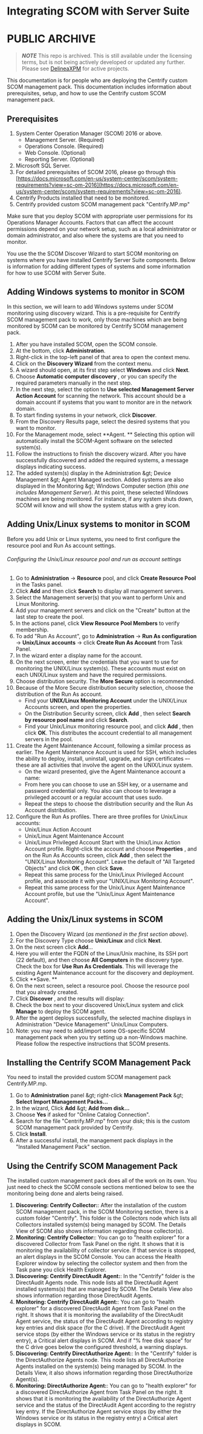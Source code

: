 
# Integrating SCOM with Server Suite

# PUBLIC ARCHIVE

> ***NOTE***
> This repo is archived.
> This is still available under the licensing terms, but is not being actively developed or updated any further. Please see [DelineaXPM](https://github.com/DelineaXPM) for active projects.

This documentation is for people who are deploying the Centrify custom SCOM management pack. This documentation includes information about prerequisites, setup, and how to use the Centrify custom SCOM management pack.

## Prerequisites
1. System Center Operation Manager (SCOM) 2016 or above.
    - Management Server. (Required)
    - Operations Console. (Required)
    - Web Console. (Optional)
    - Reporting Server. (Optional)
2. Microsoft SQL Server.
3. For detailed prerequisites of SCOM 2016, please go through this [https://docs.microsoft.com/en-us/system-center/scom/system-requirements?view=sc-om-2016](https://docs.microsoft.com/en-us/system-center/scom/system-requirements?view=sc-om-2016).
4. Centrify Products installed that need to be monitored.
5. Centrify provided custom SCOM management pack "Centrify.MP.mp"

Make sure that you deploy SCOM with appropriate user permissions for its Operations Manager Accounts. Factors that can affect the account permissions depend on your network setup, such as a local administrator or domain administrator, and also where the systems are that you need to monitor.

You use the the SCOM Discover Wizard to start SCOM monitoring on systems where you have installed Centrify Server Suite components. Below is information for adding different types of systems and some information for how to use SCOM with Server Suite.

## Adding Windows systems to monitor in SCOM
In this section, we will learn to add Windows systems under SCOM monitoring using discovery wizard. This is a pre-requisite for Centrify SCOM management pack to work, only those machines which are being monitored by SCOM can be monitored by Centrify SCOM management pack.

1. After you have installed SCOM, open the SCOM console.
2. At the bottom, click  **Administration**.
3. Right-click in the top-left panel of that area to open the context menu.
4. Click on the  **Discovery Wizard**  from the context menu.
5. A wizard should open, at its first step select  **Windows**  and click  **Next**.
6. Choose  **Automatic computer discovery** , or you can specify the required parameters manually in the next step.
7. In the next step, select the option to  **Use selected Management Server Action Account**  for scanning the network. This account should be a domain account if systems that you want to monitor are in the network domain.
8. To start finding systems in your network, click  **Discover**.
9. From the Discovery Results page, select the desired systems that you want to monitor.
10. For the Management mode, select  **Agent. ** Selecting this option will automatically install the SCOM-Agent software on the selected system(s).
11. Follow the instructions to finish the discovery wizard. After you have successfully discovered and added the required systems, a message displays indicating success.
12. The added system(s) display in the Administration \&gt; Device Management \&gt; Agent Managed section. Added systems are also displayed in the Monitoring \&gt; Windows Computer section (_this one includes Management Server_). At this point, these selected Windows machines are being monitored. For instance, if any system shuts down, SCOM will know and will show the system status with a grey icon.

## Adding Unix/Linux systems to monitor in SCOM
Before you add Unix or Linux systems, you need to first configure the resource pool and Run As account settings.

###### Configuring the Unix/Linux resource pool and run as account settings
1. Go to  **Administration**  ->  **Resource**  pool, and click  **Create Resource Pool**  in the Tasks panel.
2. Click  **Add**  and then click  **Search**  to display all management servers.
3. Select the Management server(s) that you want to perform Unix and Linux Monitoring.
4. Add your management servers and click on the "Create" button at the last step to create the pool.
5. In the actions panel, click  **View Resource Pool Members**  to verify membership.
6. To add "Run As Account", go to  **Administration**  ->  **Run As configuration**  ->  **Unix/Linux accounts**  -> click  **Create Run As Account**  from Task Panel.
7. In the wizard enter a display name for the account.
8. On the next screen, enter the credentials that you want to use for monitoring the UNIX/Linux system(s).  These accounts must exist on each UNIX/Linux system and have the required permissions.
9. Choose distribution security. The  **More Secure**  option is recommended.
10. Because of the More Secure distribution security selection, choose the distribution of the Run As account.
    - Find your  **UNIX/Linux Monitoring Account**  under the UNIX/Linux Accounts screen, and open the properties.
    - On the Distribution Security screen, click  **Add** , then select  **Search by resource pool name**  and click  **Search**.
    - Find your Unix/Linux monitoring resource pool, and click  **Add** , then click  **OK**.  This distributes the account credential to all management servers in the pool.
11. Create the Agent Maintenance Account, following a similar process as earlier.
 The Agent Maintenance Account is used for SSH, which includes the ability to deploy, install, uninstall, upgrade, and sign certificates –- these are all activities that involve the agent on the UNIX/Linux system.
    - On the wizard presented, give the Agent Maintenance account a name:
    - From here you can choose to use an SSH key, or a username and password credential only.  You also can choose to leverage a privileged account or a regular account that uses sudo.
    - Repeat the steps to choose the distribution security and the Run As Account distribution.
12. Configure the Run As profiles.
 There are three profiles for Unix/Linux accounts:
    - Unix/Linux Action Account
    - Unix/Linux Agent Maintenance Account
    - Unix/Linux Privileged Account
 Start with the Unix/Linux Action Account profile.  Right-click the account and choose  **Properties** , and on the Run As Accounts screen, click  **Add** , then select the "UNIX/Linux Monitoring Account". Leave the default of "All Targeted Objects" and click  **OK** , then click  **Save**.
    - Repeat this same process for the Unix/Linux Privileged Account profile, and associate it with your "UNIX/Linux Monitoring Account".
    - Repeat this same process for the Unix/Linux Agent Maintenance Account profile, but use the "Unix/Linux Agent Maintenance Account".

## Adding the Unix/Linux systems in SCOM
1. Open the Discovery Wizard (_as mentioned in the first section above_).
2. For the Discovery Type choose  **Unix/Linux**  and click  **Next**.
3. On the next screen click  **Add**...
4. Here you will enter the FQDN of the Linux/Unix machine, its SSH port (22 default), and then choose  **All Computers**  in the discovery type. Check the box for  **Use Run As Credentials**.  This will leverage the existing Agent Maintenance account for the discovery and deployment.
5. Click  **Save. **
6. On the next screen, select a resource pool. Choose the resource pool that you already created.
7. Click  **Discover** , and the results will display:
8. Check the box next to your discovered Unix/Linux system and click  **Manage**  to deploy the SCOM agent.
9. After the agent deploys successfully, the selected machine displays in Administration "Device Management" Unix/Linux Computers.
10. Note: you may need to add/import some OS-specific SCOM management pack when you try setting up a non-Windows machine. Please follow the respective instructions that SCOM presents.

## Installing the Centrify SCOM Management Pack
You need to install the provided custom SCOM management pack Centrify.MP.mp.
1. Go to  **Administration**  panel \&gt; right-click  **Management Pack**  \&gt;  **Select Import Management Packs...**
2. In the wizard, Click  **Add**  \&gt;  **Add from disk...**
3. Choose  **Yes**  if asked for "Online Catalog Connection".
4. Search for the file "Centrify.MP.mp" from your disk; this is the custom SCOM management pack provided by Centrify.
5. Click  **Install**.
6. After a successful install, the management pack displays in the "Installed Management Pack" section.

## Using the Centrify SCOM Management Pack

The installed custom management pack does all of the work on its own. You just need to check the SCOM console sections mentioned below to see the monitoring being done and alerts being raised.

1. **Discovering: Centrify Collector:**: After the installation of the custom SCOM management pack, in the SCOM Monitoring section, there is a custom folder "Centrify". This folder is the Collectors node which lists all Collectors installed system(s) being managed by SCOM. The Details View of SCOM also shows information regarding those collector(s).
2. **Monitoring: Centrify Collector:**: You can go to "health explorer" for a discovered Collector from Task Panel on the right. It shows that it is monitoring the availability of collector service. If that service is stopped, an alert displays in the SCOM Console. You can access the Health Explorer window by selecting the collector system and then from the Task pane you click Health Explorer.
3. **Discovering: Centrify DirectAudit Agent:**: In the "Centrify" folder is the DirectAudit Agents node. This node lists all the DirectAudit Agent installed systems(s) that are managed by SCOM. The Details View also shows information regarding those DirectAudit Agents.
4. **Monitoring: Centrify DirectAudit Agent:**: You can go to "health explorer" for a discovered DirectAudit Agent from Task Panel on the right. It shows that it is monitoring the availability of the DirectAudit Agent service, the status of the DirectAudit Agent according to registry key entries and disk space (for the C drive). If the DirectAudit Agent service stops (by either the Windows service or its status in the registry entry), a Critical alert displays in SCOM. And if "% free disk space" for the C drive goes below the configured threshold,  a warning displays.
5. **Discovering: Centrify DirectAuthorize Agent:**: In the "Centrify" folder is the DirectAuthorize Agents node. This node lists all DirectAuthorize Agents installed on the system(s) being managed by SCOM. In the Details View, it also shows information regarding those DirectAuthorize Agent(s).
6. **Monitoring: DirectAuthorize Agent:**: You can go to "health explorer" for a discovered DirectAuthorize Agent from Task Panel on the right. It shows that it is monitoring the availability of the DirectAuthorize Agent service and the status of the DirectAudit Agent according to the registry key entry. If the DirectAuthorize Agent service stops (by either the Windows service or its status in the registry entry) a Critical alert displays in SCOM.
